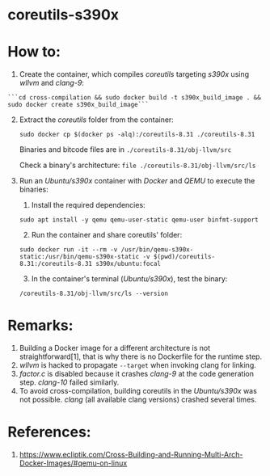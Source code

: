 # coreutils-s390x

# How to:

 1.  Create the container, which compiles *coreutils* targeting *s390x* using *wllvm* and *clang-9*:

    ```cd cross-compilation && sudo docker build -t s390x_build_image . && sudo docker create s390x_build_image```
	
 2. Extract the *coreutils* folder from the container:
 
    ```sudo docker cp $(docker ps -alq):/coreutils-8.31 ./coreutils-8.31```
    
    Binaries and bitcode files are in ```./coreutils-8.31/obj-llvm/src```
    
    Check a binary's architecture: ```file ./coreutils-8.31/obj-llvm/src/ls```
    
 3. Run an *Ubuntu/s390x* container with *Docker* and *QEMU* to execute the binaries:
 
    1. Install the required dependencies: 
    
     ```sudo apt install -y qemu qemu-user-static qemu-user binfmt-support```
    
    2. Run the container and share coreutils' folder:
    
     ```sudo docker run -it --rm -v /usr/bin/qemu-s390x-static:/usr/bin/qemu-s390x-static -v $(pwd)/coreutils-8.31:/coreutils-8.31 s390x/ubuntu:focal```
    
    3. In the container's terminal (*Ubuntu/s390x*), test the binary:
     
     ```/coreutils-8.31/obj-llvm/src/ls --version```


# Remarks:
 
1. Building a Docker image for a different architecture is not straightforward[1], that is why there is no Dockerfile for the runtime step.
2. *wllvm* is hacked to propagate ```--target``` when invoking clang for linking.
3. *factor.c* is disabled because it crashes *clang-9* at the code generation step. *clang-10* failed similarly.
4. To avoid cross-compilation, building coreutils in the *Ubuntu/s390x* was not possible. *clang* (all available clang versions) crashed several times.
 
# References:

1. https://www.ecliptik.com/Cross-Building-and-Running-Multi-Arch-Docker-Images/#qemu-on-linux